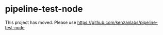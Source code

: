 # pipeline-test-node

This project has moved.  Please use https://github.com/kenzanlabs/pipeline-test-node
